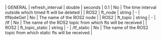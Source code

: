 | GENERAL | refresh_interval  | double  | seconds        | 0.1                   | No           | The time interval outside which timed ft will be deleted          |
| ROS2    | ft_node           | string  | -              | tfNodeGet             | No           | The name of the ROS2 node                                         |
| ROS2    | ft_topic          | string  | -              | /tf                   | No           | The name of the ROS2 topic from which fts will be received        |
| ROS2    | ft_topic_static   | string  | -              | /tf_static            | No           | The name of the ROS2 topic from which static fts will be received |
